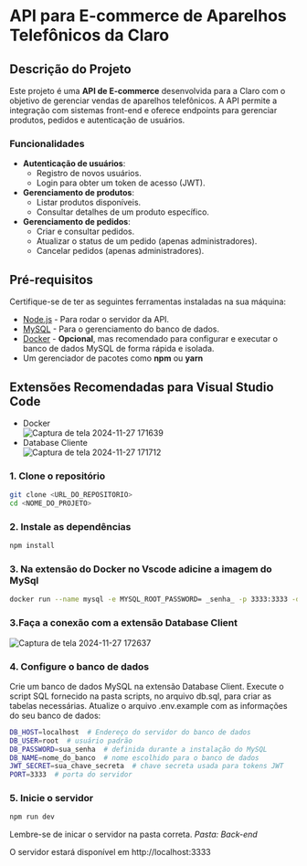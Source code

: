 # API para E-commerce de Aparelhos Telefônicos da Claro

## Descrição do Projeto

Este projeto é uma **API de E-commerce** desenvolvida para a Claro com o objetivo de gerenciar vendas de aparelhos telefônicos. A API permite a integração com sistemas front-end e oferece endpoints para gerenciar produtos, pedidos e autenticação de usuários.

### Funcionalidades

- **Autenticação de usuários**:
  - Registro de novos usuários.
  - Login para obter um token de acesso (JWT).
- **Gerenciamento de produtos**:
  - Listar produtos disponíveis.
  - Consultar detalhes de um produto específico.
- **Gerenciamento de pedidos**:
  - Criar e consultar pedidos.
  - Atualizar o status de um pedido (apenas administradores).
  - Cancelar pedidos (apenas administradores).

## Pré-requisitos

Certifique-se de ter as seguintes ferramentas instaladas na sua máquina:

- [Node.js](https://nodejs.org/) - Para rodar o servidor da API.
- [MySQL](https://www.mysql.com/) - Para o gerenciamento do banco de dados.
- [Docker](https://www.docker.com/)  - **Opcional**, mas recomendado para configurar e executar o banco de dados MySQL de forma rápida e isolada.
- Um gerenciador de pacotes como **npm** ou **yarn**

## Extensões Recomendadas para Visual Studio Code

- Docker       
  ![Captura de tela 2024-11-27 171639](https://github.com/user-attachments/assets/38e79199-46d8-4807-8210-e919ad33ba32)
- Database Cliente    
![Captura de tela 2024-11-27 171712](https://github.com/user-attachments/assets/c3571b49-aedf-4562-8cf2-116e758e61d6)

### 1. Clone o repositório

```bash
git clone <URL_DO_REPOSITORIO>
cd <NOME_DO_PROJETO>
```

### 2. Instale as dependências

```bash
npm install
```
### 3. Na extensão do Docker no Vscode adicine a imagem do MySql

```bash
docker run --name mysql -e MYSQL_ROOT_PASSWORD= _senha_ -p 3333:3333 -d mysql:5.7
```
### 3.Faça a conexão com a extensão Database Client
![Captura de tela 2024-11-27 172637](https://github.com/user-attachments/assets/2ab83dc5-85ac-45ed-b881-e4bfafc837fc)

### 4. Configure o banco de dados

Crie um banco de dados MySQL na extensão Database Client. Execute o script SQL fornecido na pasta scripts, no arquivo db.sql, para criar as tabelas necessárias. Atualize o arquivo .env.example com as informações do seu banco de dados:

```bash
DB_HOST=localhost  # Endereço do servidor do banco de dados
DB_USER=root  # usuário padrão
DB_PASSWORD=sua_senha  # definida durante a instalação do MySQL
DB_NAME=nome_do_banco  # nome escolhido para o banco de dados
JWT_SECRET=sua_chave_secreta  # chave secreta usada para tokens JWT
PORT=3333  # porta do servidor
```

### 5. Inicie o servidor

```bash
npm run dev
```

Lembre-se de inicar o servidor na pasta correta. _Pasta: Back-end_

O servidor estará disponível em http://localhost:3333

